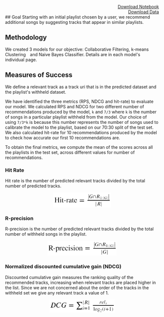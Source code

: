 <div style="text-align: right"> <a href="https://raw.githubusercontent.com/not-a-hot-dog/spotify_project/master/Spotify_Playlist_Generation_Group_21_Models.ipynb">Download Notebook</a> </div>  
<div style="text-align: right"> <a href="https://drive.google.com/file/d/1vKTZ4S0wiGxiffjPxnth1rrBXIOTcLCQ/view?usp=sharing">Download Data</a> </div>  
## Goal
Starting with an initial playlist chosen by a user, we recommend additional songs by suggesting tracks that appear in similar playlists.

## Methodology
We created 3 models for our objective: Collaborative Filtering, k-means Clustering and Naive Bayes Classifier. Details are in each model's individual page.

## Measures of Success
We define a relevant track as a track uri that is in the predicted dataset and the playlist's withheld dataset.

We have identified the three metrics (RPS, NDCG and hit-rate) to evaluate our model. We calculated RPS and NDCG for two different number of recommendations produced by the model, `k` and `7/3` where `k` is the number of songs in a particular playlist withheld from the model. Our choice of using `7/3*k` is because this number represents the number of songs used to calibrate the model to the playlist, based on our 70:30 split of the test set. We also calculated hit-rate for 10 recommendations produced by the model to check how accurate our first 10 recommendations are.

To obtain the final metrics, we compute the mean of the scores across all the playlists in the test set, across different values for number of recommendations.

### Hit Rate
Hit rate is the number of predicted relevant tracks divided by the total number of predicted tracks.

<p align="center">
<img src="https://raw.githubusercontent.com/not-a-hot-dog/spotify_project/gh-pages/_images/intro_hit_rate.png" title="High-Level Playlist Features" height="48"/>
</p>

### R-precision
R-precision is the number of predicted relevant tracks divided by the total number of withheld songs in the playlist.

<p align="center">
<img src="https://raw.githubusercontent.com/not-a-hot-dog/spotify_project/gh-pages/_images/intro_r_precision.png" title="High-Level Playlist Features" height="48"/>
</p>

### Normalized discounted cumulative gain (NDCG)
Discounted cumulative gain measures the ranking quality of the recommended tracks, increasing when relevant tracks are placed higher in the list. Since we are not concerned about the order of the tracks in the withheld set we give any relevant track a value of 1.

<p align="center">
<img src="https://raw.githubusercontent.com/not-a-hot-dog/spotify_project/gh-pages/_images/intro_dcg.png" title="High-Level Playlist Features" height="42"/>
</p>
